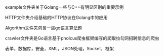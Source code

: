 example文件夹关于Golang一些与C++有明显区别的重要示例

HTTP文件夹介绍基础的HTTP协议在Golang中的应用

Algorithm文件夹包含一些go语言算法题

crawler文件夹是Go语言基于pholcus爬虫框架编写的爬取拉勾网招聘信息的爬虫

表单，数据库，安全，XML，JSON处理，Socket，框架
